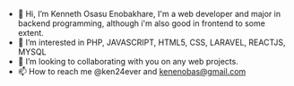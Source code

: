 - 👋 Hi, I’m Kenneth Osasu Enobakhare, I'm a web developer and major in backend programming, although i'm also good in frontend to some extent.
- 👀 I’m interested in PHP, JAVASCRIPT, HTML5, CSS, LARAVEL, REACTJS, MYSQL
- 💞️ I’m looking to collaborating with you on any web projects.
- 📫 How to reach me @ken24ever and kenenobas@gmail.com

<!---
ken24ever/ken24ever is a ✨ special ✨ repository because its `README.md` (this file) appears on your GitHub profile.
You can click the Preview link to take a look at your changes.
--->
